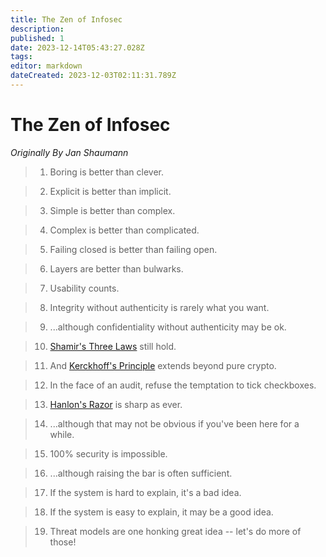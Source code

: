 ```yaml
---
title: The Zen of Infosec
description: 
published: 1
date: 2023-12-14T05:43:27.028Z
tags: 
editor: markdown
dateCreated: 2023-12-03T02:11:31.789Z
---
```


# The Zen of Infosec
*Originally By Jan Shaumann*

> 1. Boring is better than clever.

> 2. Explicit is better than implicit.

> 3. Simple is better than complex.

> 4. Complex is better than complicated.

> 5. Failing closed is better than failing open.

> 6. Layers are better than bulwarks.

> 7. Usability counts.

> 8. Integrity without authenticity is rarely what you want.

> 9. ...although confidentiality without authenticity may be ok.

> 10. [Shamir's Three Laws](/laws/laws_of_software_engineering#shamirs-3-laws-of-cryptography) still hold.

> 11. And [Kerckhoff's Principle](/laws/laws_of_software_engineering#kerchkhoffs-principle) extends beyond pure crypto.

> 12. In the face of an audit, refuse the temptation to tick checkboxes.

> 13. [Hanlon's Razor](https://en.wikipedia.org/wiki/Hanlon's_razor) is sharp as ever.

> 14. ...although that may not be obvious if you've been here for a while.

> 15. 100% security is impossible.

> 16. ...although raising the bar is often sufficient.

> 17. If the system is hard to explain, it's a bad idea.

> 18. If the system is easy to explain, it may be a good idea.

> 19. Threat models are one honking great idea -- let's do more of those!